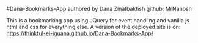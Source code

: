  #Dana-Bookmarks-App
 authored by Dana Zinatbakhsh
 github: MrNanosh
 
This is a bookmarking app using JQuery for event handling and vanilla js html and css for everything else.
A version of the deployed site is on:
https://thinkful-ei-iguana.github.io/Dana-Bookmarks-App/


